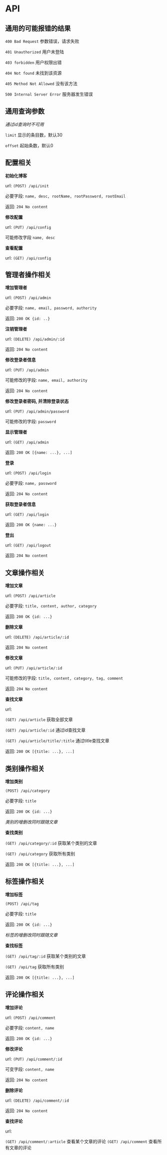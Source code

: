 # API

## 通用的可能报错的结果

`400 Bad Request` 参数错误，请求失败

`401 Unauthorized` 用户未登陆

`403 forbidden` 用户权限出错

`404 Not found` 未找到该资源

`405 Method Not Allowed` 没有该方法

`500 Internal Server Error` 服务器发生错误

## 通用查询参数

*通过id查询时不可用*

`limit` 显示的条目数，默认30

`offset` 起始条数，默认0

## 配置相关

**初始化博客**

url: `(POST) /api/init`

必要字段: `name, desc, rootName, rootPassword, rootEmail`

返回: `204 No content`

**修改配置**

url: `(PUT) /api/config`

可能修改字段 `name, desc`

**查看配置**

url: `(GET) /api/config`

## 管理者操作相关

**增加管理者**

url: `(POST) /api/admin`

必要字段: `name, email, password, authority`

返回: `200 OK {id: ..}`

**注销管理者**

url: `(DELETE) /api/admin/:id`

返回: `204 No content`

**修改登录者信息**

url: `(PUT) /api/admin`

可能修改的字段: `name, email, authority`

返回: `204 No content`

**修改登录者密码, 并清除登录状态**

url: `(PUT) /api/admin/password`

可能修改的字段: `password`

**显示管理者**

url: `(GET) /api/admin`

返回: `200 OK [{name: ...}, ...]`

**登录**

url: `(POST) /api/login`

必要字段: `name, password`

返回: `204 No content`

**获取登录者信息**

url: `(GET) /api/login`

返回: `200 OK {name: ...}`

**登出**

url: `(GET) /api/logout`

返回: `204 No content`

## 文章操作相关

**增加文章**

url: `(POST) /api/article`

必要字段: `title, content, author, category`

返回: `200 OK {id: ...}`

**删除文章**

url: `(DELETE) /api/article/:id`

返回: `204 No content`

**修改文章**

url: `(PUT) /api/article/:id`

可能修改的字段: `title, content, category, tag, comment`

返回: `204 No content`

**查找文章**

url:

`(GET) /api/article` 获取全部文章

`(GET) /api/article/:id` 通过id查找文章

`(GET) /api/article/title/:title` 通过title查找文章

返回: `200 OK [{title: ...}, ...]`

## 类别操作相关

**增加类别**

`(POST) /api/category`

必要字段: `title`

返回: `200 OK {id: ...}`

*类别的增删改同时跟随文章*

**查找类别**

`(GET) /api/category/:id` 获取某个类别的文章

`(GET) /api/category` 获取所有类别

返回: `200 OK [{title: ...}, ...]`

## 标签操作相关

**增加标签**

`(POST) /api/tag`

必要字段: `title`

返回: `200 OK {id: ...}`

*标签的增删改同时跟随文章*

**查找标签**

`(GET) /api/tag/:id` 获取某个类别的文章

`(GET) /api/tag` 获取所有类别

返回: `200 OK [{title: ...}, ...]`

## 评论操作相关

**增加评论**

url: `(POST) /api/comment`

必要字段: `content, name`

返回: `200 OK {id: ...}`

**修改评论**

url: `(PUT) /api/comment/:id`

可变字段: `content, name`

返回: `204 No content`

**删除评论**

url: `(DELETE) /api/comment/:id`

返回: `204 No content`

**查找评论**

url:

`(GET) /api/comment/:article` 查看某个文章的评论
`(GET) /api/comment` 查看所有文章的评论
